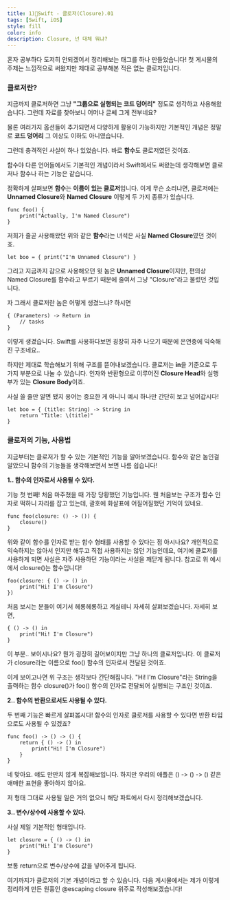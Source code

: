 ```yaml
---
title: 1)🍎Swift - 클로저(Closure).01
tags: [Swift, iOS]
style: fill
color: info
description: Closure, 넌 대체 뭐냐?
---
```


혼자 공부하다 도저히 안되겠어서 정리해보는 태그를 하나 만들었습니다!
첫 게시물의 주제는 느낌적으로 써왔지만 제대로 공부해본 적은 없는 클로저입니다.

### 클로저란?
지금까지 클로저하면 그냥 **"그룹으로 실행되는 코드 덩어리"** 정도로 생각하고 사용해왔습니다.
그런데 자료를 찾아보니 어머나 글쎄 그게 전부네요?

물론 여러가지 옵션들이 추가되면서 다양하게 활용이 가능하지만 기본적인 개념은 정말로 **코드 덩어리** 그 이상도 이하도 아니였습니다.

그런데 충격적인 사실이 하나 있었습니다.
바로 **함수**도 클로저였던 것이죠.

함수야 다른 언어들에서도 기본적인 개념이라서 Swift에서도 써왔는데 생각해보면 클로저나 함수나 하는 기능은 같습니다.

정확하게 살펴보면 **함수**는 **이름이 있는 클로저**입니다.
이게 무슨 소리냐면, 클로저에는 **Unnamed Closure**와 **Named Closure** 이렇게 두 가지 종류가 있습니다.

~~~
func foo() {
    print("Actually, I'm Named Closure")
}
~~~
저희가 줄곧 사용해왔던 위와 같은 **함수**라는 녀석은 사실 **Named Closure**였던 것이죠. 

~~~
let boo = { print("I'm Unnamed Closure") }
~~~
그리고 지금까지 감으로 사용해오던 윗 놈은 **Unnamed Closure**이지만, 편의상 Named Closure를 함수라고 부르기 때문에 줄여서 그냥 "Closure"라고 불렀던 것입니다.

자 그래서 클로저란 놈은 어떻게 생겼느냐? 하시면
~~~
{ (Parameters) -> Return in
    // tasks
}
~~~
이렇게 생겼습니다. Swift를 사용하다보면 굉장히 자주 나오기 때문에 은연중에 익숙해진 구조네요..

하지만 제대로 학습해보기 위해 구조를 뜯어내보겠습니다. 클로저는 **in**을 기준으로 두 가지 부분으로 나눌 수 있습니다.
인자와 반환형으로 이루어진 **Closure Head**와 실행부가 있는 **Closure Body**이죠.

사실 쓸 줄만 알면 됐지 용어는 중요한 게 아니니 예시 하나만 간단히 보고 넘어갑시다!
~~~
let boo = { (title: String) -> String in 
    return "Title: \(title)"
}
~~~

### 클로저의 기능, 사용법
지금부터는 클로저가 할 수 있는 기본적인 기능을 알아보겠습니다. 함수와 같은 놈인걸 알았으니 함수의 기능들을 생각해보면서 보면 나름 쉽습니다!

**1.. 함수의 인자로서 사용될 수 있다.**

기능 첫 번째! 처음 마주쳤을 때 가장 당황했던 기능입니다. 웬 처음보는 구조가 함수 인자로 떡하니 자리를 잡고 있는데, 괄호에 화살표에 어질어질했던 기억이 있네요.
~~~
func foo(closure: () -> ()) {
    closure()
}
~~~
위와 같이 함수를 인자로 받는 함수 형태를 사용할 수 있다는 점 아시나요? 개인적으로 익숙하지는 않아서 인지만 해두고 직접 사용하지는 않던 기능인데요, 여기에 클로저를 사용하게 되면 사실은 자주 사용하던 기능이라는 사실을 깨닫게 됩니다. 참고로 위 예시에서 closure()는 함수입니다!
~~~
foo(closure: { () -> () in
    print("Hi! I'm Closure")
})
~~~
처음 보시는 분들이 여기서 헤롱헤롱하고 계실테니 자세히 살펴보겠습니다. 자세히 보면, 
~~~
{ () -> () in
    print("Hi! I'm Closure")
}
~~~
이 부분.. 보이시나요? 뭔가 굉장히 길어보이지만 그냥 하나의 클로저입니다. 이 클로저가 closure라는 이름으로 foo() 함수의 인자로서 전달된 것이죠.

이게 보이고나면 위 구조는 생각보다 간단해집니다. "Hi! I'm Closure"라는 String을 출력하는 함수 closure()가 foo() 함수의 인자로 전달되어 실행되는 구조인 것이죠.

**2.. 함수의 반환으로서도 사용될 수 있다.**

두 번째 기능은 빠르게 살펴봅시다! 함수의 인자로 클로저를 사용할 수 있다면 반환 타입으로도 사용될 수 있겠죠?
~~~
func foo() -> () -> () {
    return { () -> () in
        print("Hi! I'm Closure")
    }
}
~~~
네 맞아요. 얘도 만만치 않게 복잡해보입니다. 하지만 우리의 애플은 () -> () -> () 같은 애매한 표현을 좋아하지 않아요.

저 형태 그대로 사용될 일은 거의 없으니 해당 파트에서 다시 정리해보겠습니다.

**3.. 변수/상수에 사용할 수 있다.**

사실 제일 기본적인 형태입니다.
~~~
let closure = { () -> () in
    print("Hi! I'm Closure")
}
~~~
보통 return으로 변수/상수에 값을 넣어주게 됩니다.

여기까지가 클로저의 기본 개념이라고 할 수 있습니다. 다음 게시물에서는 제가 이렇게 정리하게 만든 원흉인 @escaping closure 위주로 작성해보겠습니다!